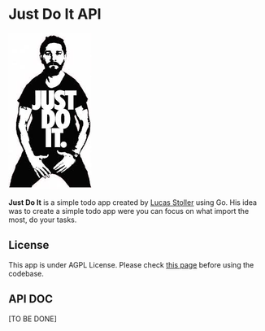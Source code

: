 # Just Do It API

![Just Do It](./logo.jpeg)

**Just Do It** is a simple todo app created by [Lucas Stoller](www.linkedin.com/in/lucasstoller) using Go. His idea was to create a simple todo app were you can focus on what import the most, do your tasks.

## License
This app is under AGPL License. Please check [this page](./LICENSE) before using the codebase.

## API DOC
[TO BE DONE]